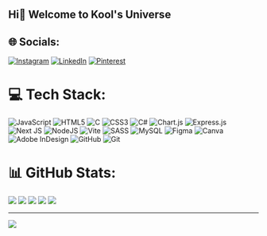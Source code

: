 ## Hi👋 Welcome to Kool's Universe



## 🌐 Socials:
[![Instagram](https://img.shields.io/badge/Instagram-%23E4405F.svg?logo=Instagram&logoColor=white)](https://instagram.com/kolkoloina) [![LinkedIn](https://img.shields.io/badge/LinkedIn-%230077B5.svg?logo=linkedin&logoColor=white)](https://linkedin.com/in/koulienathalie) [![Pinterest](https://img.shields.io/badge/Pinterest-%23E60023.svg?logo=Pinterest&logoColor=white)](https://pinterest.com/kocool_) 

# 💻 Tech Stack:
![JavaScript](https://img.shields.io/badge/javascript-%23323330.svg?style=for-the-badge&logo=javascript&logoColor=%23F7DF1E) ![HTML5](https://img.shields.io/badge/html5-%23E34F26.svg?style=for-the-badge&logo=html5&logoColor=white) ![C](https://img.shields.io/badge/c-%2300599C.svg?style=for-the-badge&logo=c&logoColor=white) ![CSS3](https://img.shields.io/badge/css3-%231572B6.svg?style=for-the-badge&logo=css3&logoColor=white) ![C#](https://img.shields.io/badge/c%23-%23239120.svg?style=for-the-badge&logo=csharp&logoColor=white) ![Chart.js](https://img.shields.io/badge/chart.js-F5788D.svg?style=for-the-badge&logo=chart.js&logoColor=white) ![Express.js](https://img.shields.io/badge/express.js-%23404d59.svg?style=for-the-badge&logo=express&logoColor=%2361DAFB) ![Next JS](https://img.shields.io/badge/Next-black?style=for-the-badge&logo=next.js&logoColor=white) ![NodeJS](https://img.shields.io/badge/node.js-6DA55F?style=for-the-badge&logo=node.js&logoColor=white) ![Vite](https://img.shields.io/badge/vite-%23646CFF.svg?style=for-the-badge&logo=vite&logoColor=white) ![SASS](https://img.shields.io/badge/SASS-hotpink.svg?style=for-the-badge&logo=SASS&logoColor=white) ![MySQL](https://img.shields.io/badge/mysql-4479A1.svg?style=for-the-badge&logo=mysql&logoColor=white) ![Figma](https://img.shields.io/badge/figma-%23F24E1E.svg?style=for-the-badge&logo=figma&logoColor=white) ![Canva](https://img.shields.io/badge/Canva-%2300C4CC.svg?style=for-the-badge&logo=Canva&logoColor=white) ![Adobe InDesign](https://img.shields.io/badge/Adobe%20InDesign-49021F?style=for-the-badge&logo=adobeindesign&logoColor=FF3366) ![GitHub](https://img.shields.io/badge/github-%23121011.svg?style=for-the-badge&logo=github&logoColor=white) ![Git](https://img.shields.io/badge/git-%23F05033.svg?style=for-the-badge&logo=git&logoColor=white)
# 📊 GitHub Stats:
![](http://github-profile-summary-cards.vercel.app/api/cards/profile-details?username=koulienathalie&theme=gotham)
![](http://github-profile-summary-cards.vercel.app/api/cards/most-commit-language?username=koulienathalie&theme=gotham)
![](http://github-profile-summary-cards.vercel.app/api/cards/repos-per-language?username=koulienathalie&theme=gotham)
![](http://github-profile-summary-cards.vercel.app/api/cards/stats?username=koulienathalie&theme=gotham)
![](http://github-profile-summary-cards.vercel.app/api/cards/productive-time?username=koulienathalie&theme=gotham&utcOffset=8)

---
[![](https://visitcount.itsvg.in/api?id=koulienathalie&icon=0&color=0)](https://visitcount.itsvg.in)

<!-- Proudly created with GPRM ( https://gprm.itsvg.in ) -->
